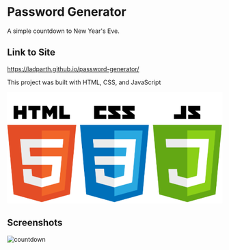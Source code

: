 # Password Generator

A simple countdown to New Year's Eve. 

## Link to Site

https://ladparth.github.io/password-generator/

This project was built with HTML, CSS, and JavaScript

![tech-stack](./img/html-css-js.png)

## Screenshots

![countdown](./imgcountdown-timer.png)
